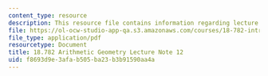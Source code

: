 ```yaml
---
content_type: resource
description: This resource file contains information regarding lecture note 12.
file: https://ol-ocw-studio-app-qa.s3.amazonaws.com/courses/18-782-introduction-to-arithmetic-geometry-fall-2013/f8693d9e3afab505ba23b3b91590aa4a_MIT18_782F13_lec12.pdf
file_type: application/pdf
resourcetype: Document
title: 18.782 Arithmetic Geometry Lecture Note 12
uid: f8693d9e-3afa-b505-ba23-b3b91590aa4a
---
```


